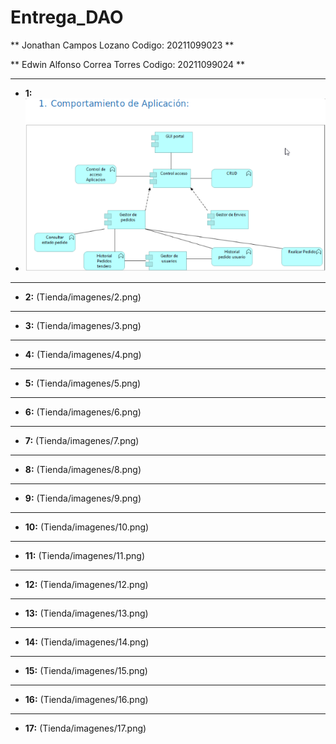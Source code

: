 # Entrega_DAO

** Jonathan Campos Lozano Codigo: 20211099023 **

** Edwin Alfonso Correa Torres Codigo: 20211099024 **


----------------------------------
- **1:** 
- ![1](Tienda/imagenes/1.png)
----------------------------------
- **2:** (Tienda/imagenes/2.png)
----------------------------------
- **3:** (Tienda/imagenes/3.png)
----------------------------------
- **4:** (Tienda/imagenes/4.png)
----------------------------------
- **5:** (Tienda/imagenes/5.png)
----------------------------------
- **6:** (Tienda/imagenes/6.png)
----------------------------------
- **7:** (Tienda/imagenes/7.png)
----------------------------------
- **8:** (Tienda/imagenes/8.png)
----------------------------------
- **9:** (Tienda/imagenes/9.png)
----------------------------------
- **10:** (Tienda/imagenes/10.png)
----------------------------------
- **11:** (Tienda/imagenes/11.png)
----------------------------------
- **12:** (Tienda/imagenes/12.png)
----------------------------------
- **13:** (Tienda/imagenes/13.png)
----------------------------------
- **14:** (Tienda/imagenes/14.png)
----------------------------------
- **15:** (Tienda/imagenes/15.png)
----------------------------------
- **16:** (Tienda/imagenes/16.png)
----------------------------------
- **17:** (Tienda/imagenes/17.png)

